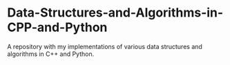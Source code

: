 # Data-Structures-and-Algorithms-in-CPP-and-Python
A repository with my implementations of various data structures and algorithms in C++ and Python.
